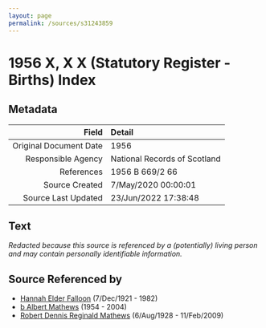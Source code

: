 ```yaml
---
layout: page
permalink: /sources/s31243859
---
```


# 1956 X, X X (Statutory Register - Births) Index

## Metadata
Field | Detail
---:|:---
Original Document Date | 1956
Responsible Agency | National Records of Scotland
References | 1956 B 669/2 66
Source Created | 7/May/2020 00:00:01
Source Last Updated | 23/Jun/2022 17:38:48

## Text

_Redacted because this source is referenced by a (potentially) living person and may contain personally identifiable information._

## Source Referenced by

* [Hannah Elder Falloon](../people/@97706646@-hannah-elder-falloon-b1921-12-7-d1982.md) (7/Dec/1921 - 1982)
* [b Albert Mathews](../people/@35875756@-b-albert-mathews-b1954-d2004.md) (1954 - 2004)
* [Robert Dennis Reginald Mathews](../people/@58223940@-robert-dennis-reginald-mathews-b1928-8-6-d2009-2-11.md) (6/Aug/1928 - 11/Feb/2009)
